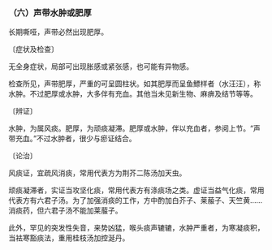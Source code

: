 ### （六）声带水肿或肥厚

长期嘶哑，声带必然出现肥厚。

〔症状及检查〕

无全身症状，局部可出现胀感或紧张感，也可能有异物感。

检查所见，声带肥厚，严重的可呈圆柱状。如其肥厚而呈鱼鰾样者（水汪汪），称水肿。不过肥厚或水肿，大多伴有充血。其他当未见新生物、麻痹及结节等等。

〔辨证〕

水肿，为属风痰。肥厚，为顽痰凝滞。肥厚或水肿，伴以充血者，参阅上节。“声带充血。”不过水肿者，很少与瘀证结合。

〔论治〕

风痰证，宜疏风消痰，常用代表方为荆芥二陈汤加天虫。

顽痰凝滞者，实证当攻坚化痰，常用代表方有涤痰场之类。虚证当益气化痰，常用代表方有六君子汤。为了加强消痰的工作，方中酌加白芥子、莱菔子、天竺黄……消痰药，但六君子汤不能加莱菔子。

此外，罕见的突发性失音，来势凶猛，喉头痰声辘辘，水肿严重者，为寒凝痰积，当袪寒豁痰法，重用桂枝汤加控涎丹。
